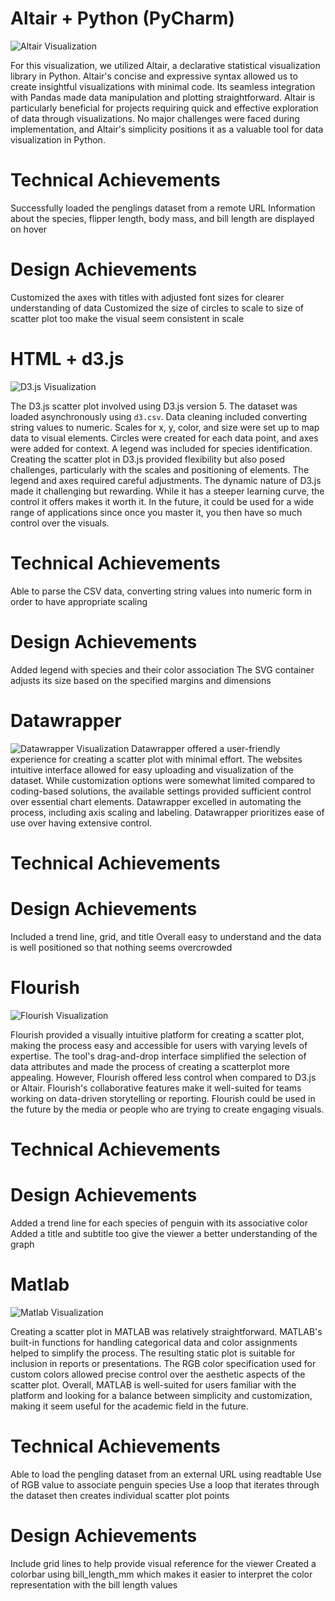 # Altair + Python (PyCharm)

![Altair Visualization](img/<Altair.png>)

For this visualization, we utilized Altair, a declarative statistical visualization library in Python. Altair's concise and expressive syntax allowed us to create insightful visualizations with minimal code. Its seamless integration with Pandas made data manipulation and plotting straightforward. Altair is particularly beneficial for projects requiring quick and effective exploration of data through visualizations. No major challenges were faced during implementation, and Altair's simplicity positions it as a valuable tool for data visualization in Python.

# Technical Achievements
Successfully loaded the penglings dataset from a remote URL
Information about the species, flipper length, body mass, and bill length are displayed on hover

# Design Achievements
Customized the axes with titles with adjusted font sizes for clearer understanding of data
Customized the size of circles to scale to size of scatter plot too make the visual seem
consistent in scale

# HTML + d3.js

![D3.js Visualization](img/<d3.png>)

The D3.js scatter plot involved using D3.js version 5. The dataset was loaded asynchronously using `d3.csv`. Data cleaning included converting string values to numeric. Scales for x, y, color, and size were set up to map data to visual elements. Circles were created for each data point, and axes were added for context. A legend was included for species identification. Creating the scatter plot in D3.js provided flexibility but also posed challenges, particularly with the scales and positioning of elements. The legend and axes required careful adjustments. The dynamic nature of D3.js made it challenging but rewarding. While it has a steeper learning curve, the control it offers makes it worth it. In the future, it could be used for a wide range of applications since once you master it, you then have so much control over the visuals.

# Technical Achievements

Able to parse the CSV data, converting string values into numeric form in order to have appropriate scaling
# Design Achievements

Added legend with species and their color association
The SVG container adjusts its size based on the specified margins and dimensions

# Datawrapper

![Datawrapper Visualization](img/<Datawrapper.png>)
Datawrapper offered a user-friendly experience for creating a scatter plot with minimal effort. The websites intuitive interface allowed for easy uploading and visualization of the dataset. While customization options were somewhat limited compared to coding-based solutions, the available settings provided sufficient control over essential chart elements. Datawrapper excelled in automating the process, including axis scaling and labeling. Datawrapper prioritizes ease of use over having extensive control.

# Technical Achievements

# Design Achievements
Included a trend line, grid, and title
Overall easy to understand and the data is well positioned so that nothing seems
overcrowded

# Flourish

![Flourish Visualization](img/<Flourish.png>)


Flourish provided a visually intuitive platform for creating a scatter plot, making the process easy and accessible for users with varying levels of expertise. The tool's drag-and-drop interface simplified the selection of data attributes and made the process of creating a scatterplot more appealing. However, Flourish offered less control when compared to D3.js or Altair. Flourish's collaborative features make it well-suited for teams working on data-driven storytelling or reporting. Flourish could be used in the future by the media or people who are trying to create engaging visuals.

# Technical Achievements

# Design Achievements
Added a trend line for each species of penguin with its associative color
Added a title and subtitle too give the viewer a better understanding of the graph

# Matlab

![Matlab Visualization](img/<MatLab.png>)

Creating a scatter plot in MATLAB was relatively straightforward. MATLAB's built-in functions for handling categorical data and color assignments helped to simplify the process. The resulting static plot is suitable for inclusion in reports or presentations. The RGB color specification used for custom colors allowed precise control over the aesthetic aspects of the scatter plot. Overall, MATLAB is well-suited for users familiar with the platform and looking for a balance between simplicity and customization, making it seem useful for the academic field in the future.

# Technical Achievements
Able to load the pengling dataset from an external URL using readtable
Use of RGB value to associate penguin species
Use a loop that iterates through the dataset then creates individual scatter plot points

# Design Achievements
Include grid lines to help provide visual reference for the viewer
Created a colorbar using bill_length_mm which makes it easier to interpret the color representation with the bill length values
